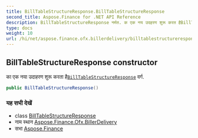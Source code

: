 ```yaml
---
title: BillTableStructureResponse.BillTableStructureResponse
second_title: Aspose.Finance for .NET API Reference
description: BillTableStructureResponse नर्मत. क एक नय उदहरण शुरू करत हैBillTableStructureResponse वर्ग.
type: docs
weight: 10
url: /hi/net/aspose.finance.ofx.billerdelivery/billtablestructureresponse/billtablestructureresponse/
---
```

## BillTableStructureResponse constructor

का एक नया उदाहरण शुरू करता है[`BillTableStructureResponse`](../) वर्ग.

```csharp
public BillTableStructureResponse()
```

### यह सभी देखें

* class [BillTableStructureResponse](../)
* नाम स्थान [Aspose.Finance.Ofx.BillerDelivery](../../billtablestructureresponse/)
* सभा [Aspose.Finance](../../../)


